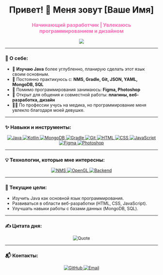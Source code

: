 <h1 align="center">Привет! 👋 Меня зовут [Ваше Имя]</h1>
<h3 align="center" style="color:#FF69B4;">Начинающий разработчик | Увлекаюсь программированием и дизайном</h3>

<p align="center">
  <img src="https://readme-typing-svg.herokuapp.com?font=Fira+Code&weight=600&size=30&pause=1000&color=FF69B4&center=true&vCenter=true&width=440&height=60&lines=Добро+пожаловать+на+мой+GitHub!;Изучаю+Java+углубленно;Работаю+над+собой+каждый+день!;Люблю+кодить+и+создавать+дизайны!">
</p>

---

### 🌸 О себе:
- 🌱 **Изучаю Java** более углубленно, планирую сделать этот язык своим основным.
- 🔨 Постоянно практикуюсь с: **NMS, Gradle, Git, JSON, YAML, MongoDB, SQL**
- 🎨 Помимо программирования занимаюсь: **Figma, Photoshop**
- 💬 Открыт для общения и совместной работы: **плагины, веб-разработка, дизайн**
- 👩‍🎓 По профессии учусь на медика, но программирование меня увлекло благодаря моей девушке.  

---

### ✨ Навыки и инструменты:
<p align="center">
  <a href="https://www.java.com/" target="_blank">
    <img src="https://img.shields.io/badge/Java-ED8B00?style=for-the-badge&logo=java&logoColor=white" alt="Java" />
  </a>
  <a href="https://kotlinlang.org/" target="_blank">
    <img src="https://img.shields.io/badge/Kotlin-FF69B4?style=for-the-badge&logo=kotlin&logoColor=white" alt="Kotlin" />
  </a>
  <a href="https://www.mongodb.com/" target="_blank">
    <img src="https://img.shields.io/badge/MongoDB-4DB33D?style=for-the-badge&logo=mongodb&logoColor=white" alt="MongoDB" />
  </a>
  <a href="https://gradle.org/" target="_blank">
    <img src="https://img.shields.io/badge/Gradle-02303A?style=for-the-badge&logo=gradle&logoColor=white" alt="Gradle" />
  </a>
  <a href="https://git-scm.com/" target="_blank">
    <img src="https://img.shields.io/badge/Git-F05032?style=for-the-badge&logo=git&logoColor=white" alt="Git" />
  </a>
  <a href="https://developer.mozilla.org/en-US/docs/Web/HTML" target="_blank">
    <img src="https://img.shields.io/badge/HTML-FF69B4?style=for-the-badge&logo=html5&logoColor=white" alt="HTML" />
  </a>
  <a href="https://developer.mozilla.org/en-US/docs/Web/CSS" target="_blank">
    <img src="https://img.shields.io/badge/CSS-1572B6?style=for-the-badge&logo=css3&logoColor=white" alt="CSS" />
  </a>
  <a href="https://developer.mozilla.org/en-US/docs/Web/JavaScript" target="_blank">
    <img src="https://img.shields.io/badge/JavaScript-F7DF1E?style=for-the-badge&logo=javascript&logoColor=white" alt="JavaScript" />
  </a>
  <a href="https://www.figma.com/" target="_blank">
    <img src="https://img.shields.io/badge/Figma-FF69B4?style=for-the-badge&logo=figma&logoColor=white" alt="Figma" />
  </a>
  <a href="https://www.adobe.com/products/photoshop.html" target="_blank">
    <img src="https://img.shields.io/badge/Photoshop-31A8FF?style=for-the-badge&logo=adobe-photoshop&logoColor=white" alt="Photoshop" />
  </a>
</p>

---

### 💡 Технологии, которые мне интересны:
<p align="center">
  <a href="https://hub.spigotmc.org/javadocs/spigot/" target="_blank">
    <img src="https://img.shields.io/badge/NMS-FF69B4?style=for-the-badge&logo=minecraft&logoColor=white" alt="NMS" />
  </a>
  <a href="https://www.opengl.org/" target="_blank">
    <img src="https://img.shields.io/badge/OpenGL-FF69B4?style=for-the-badge&logo=opengl&logoColor=white" alt="OpenGL" />
  </a>
  <a href="https://nodejs.org/" target="_blank">
    <img src="https://img.shields.io/badge/Backend-FF69B4?style=for-the-badge&logo=node.js&logoColor=white" alt="Backend" />
  </a>
</p>

---

### 🧠 Текущие цели:
- Изучить Java как основной язык программирования.
- Развиваться в области веб-разработки (HTML, CSS, JavaScript).
- Улучшать навыки работы с базами данных (MongoDB, SQL).

---

### ✍️ Цитата дня:
<p align="center">
  <img src="https://quotes-github-readme.vercel.app/api?type=horizontal&theme=radical&color=FF69B4" alt="Quote" />
</p>

---

### 📬 Контакты:
<p align="center">
  <a href="https://github.com/[ВашGitHubЛогин]">
    <img src="https://img.shields.io/badge/GitHub-FF69B4?style=for-the-badge&logo=github&logoColor=white" alt="GitHub" />
  </a>
  <a href="mailto:[ВашEmail]">
    <img src="https://img.shields.io/badge/Email-FF69B4?style=for-the-badge&logo=gmail&logoColor=white" alt="Email" />
  </a>
</p>

